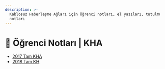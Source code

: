 ```yaml
---
description: >-
  Kablosuz Haberleşme Ağları için öğrenci notları, el yazıları, tutulmuş notlar
  notları
---
```


# 📕 Öğrenci Notları \| KHA

<!--YPackage.YGitbookIntegration-tarafından-otomatik-oluşturulmuştur-->

- [2017 Tam KHA](2017%20Tam%20KHA.pdf)
- [2018 Tam KH](2018%20Tam%20KH.pdf)

<!--YPackage.YGitbookIntegration-tarafından-otomatik-oluşturulmuştur-->
